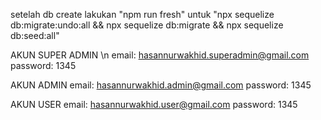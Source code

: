 setelah db create lakukan "npm run fresh" untuk "npx sequelize db:migrate:undo:all && npx sequelize db:migrate && npx sequelize db:seed:all"

AKUN SUPER ADMIN \n
email: hasannurwakhid.superadmin@gmail.com
password: 1345

AKUN ADMIN
email: hasannurwakhid.admin@gmail.com
password: 1345

AKUN USER
email: hasannurwakhid.user@gmail.com
password: 1345
